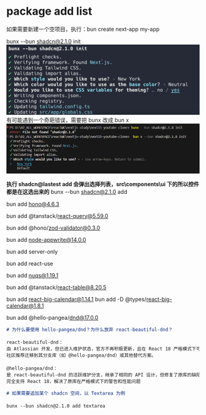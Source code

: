 # package add list

如果需要新建一个空项目，执行：bun create next-app my-app

bunx --bun shadcn@2.1.0 init
![alt text](99_screenshot/img_shadcn_init.png)
有可能遇到一个奇葩错误，需要把 bunx 改成 bun x
![alt text](99_screenshot/img_shadcn_init2.png)

**执行 shadcn@lastest add 会弹出选择列表，src\components\ui 下的所以控件都是在这选出来的**
bunx --bun shadcn@2.1.0 add

bun add hono@4.6.3

bun add @tanstack/react-query@5.59.0

bun add @hono/zod-validator@0.3.0

bun add node-appwrite@14.0.0

bun add server-only

bun add react-use

bun add nuqs@1.19.1

bun add @tanstack/react-table@8.20.5

bun add react-big-calendar@1.14.1
bun add -D @types/react-big-calendar@1.8.1

bun add @hello-pangea/dnd@17.0.0

```md
# 为什么要使用 hello-pangea/dnd？为什么放弃 react-beautiful-dnd？

react-beautiful-dnd：
由 Atlassian 开发，但已进入维护状态，官方不再积极更新，且在 React 18 严格模式下可能存在兼容性问题
社区推荐迁移到其分支库（如 @hello-pangea/dnd）或其他替代方案。

@hello-pangea/dnd：
是 react-beautiful-dnd 的活跃维护分支，继承了相同的 API 设计，但修复了原库的缺陷并持续更新。
完全支持 React 18，解决了原库在严格模式下的警告和性能问题
```

```md
# 如果需要追加某个 shadcn 空间，以 Textarea 为例

bunx --bun shadcn@2.1.0 add textarea
```
